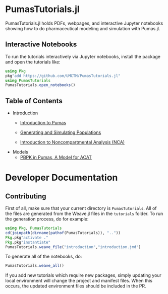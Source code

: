 # PumasTutorials.jl

PumasTutorials.jl holds PDFs, webpages, and interactive Jupyter notebooks
showing how to do pharmaceutical modeling and simulation with Pumas.jl.

## Interactive Notebooks

To run the tutorials interactively via Jupyter notebooks, install the package
and open the tutorials like:

```julia
using Pkg
pkg"add https://github.com/UMCTM/PumasTutorials.jl"
using PumasTutorials
PumasTutorials.open_notebooks()
```

## Table of Contents

- Introduction
  - [Introduction to Pumas](https://github.com/UMCTM/PumasTutorials.jl/blob/master/pdf/introduction/introduction.pdf)
  - [Generating and Simulating Populations](https://github.com/UMCTM/PumasTutorials.jl/blob/master/pdf/introduction/simulating_populations.pdf)
  
  - [Introduction to Noncompartmental Analysis (NCA)](https://github.com/UMCTM/PumasTutorials.jl/blob/master/pdf/nca/basic_nca.pdf)
- Models
  - [PBPK in Pumas, A Model for ACAT](https://github.com/UMCTM/PumasTutorials.jl/blob/master/pdf/pbpk/pbpk_acat.pdf)

# Developer Documentation

## Contributing

First of all, make sure that your current directory is `PumasTutorials`. All
of the files are generated from the Weave.jl files in the `tutorials` folder.
To run the generation process, do for example:

```julia
using Pkg, PumasTutorials
cd(joinpath(dirname(pathof(PumasTutorials)), ".."))
Pkg.pkg"activate ."
Pkg.pkg"instantiate"
PumasTutorials.weave_file("introduction","introduction.jmd")
```

To generate all of the notebooks, do:

```julia
PumasTutorials.weave_all()
```

If you add new tutorials which require new packages, simply updating your local
environment will change the project and manifest files. When this occurs, the
updated environment files should be included in the PR.
